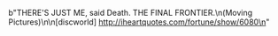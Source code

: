 b"THERE'S JUST ME, said Death. THE FINAL FRONTIER.\n(Moving Pictures)\n\n[discworld] http://iheartquotes.com/fortune/show/6080\n"